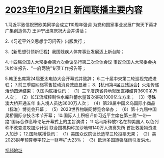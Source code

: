 # [2023年10月21日 新闻联播主要内容](https://tv.cctv.com/lm/xwlb/day/20231021.shtml)

1.习近平致信祝贺欧美同学会成立110周年强调 为党和国家事业发展广聚天下英才广集创造伟力 王沪宁出席庆祝大会并讲话；

2.《习近平外交思想学习问答》出版发行；

3.【新思想引领新征程】我国残疾人体育事业发展迈上新台阶；

4.十四届全国人大常委会第六次会议举行第二次全体会议 审议全国人大常委会执法检查报告、“一府两院”专项工作报告等；

5.韩正出席第24届亚太电协大会开幕式并致辞；
6.二十届中央第二轮巡视完成进驻；
7.前三季度网络零售拉动消费效应显著；
8.【杭州第4届亚残运会】火炬传递活动圆满结束；
9.国内联播快讯：
（1）三季度跨省异地就医直接结算3600多万人次；
（2）长江流域控制性水库群蓄水量首次突破1000亿立方米；
（3）港珠澳大桥开通五年 出入境人员达3600万人次；
（4）第29届中国义乌国际小商品（标准）博览会开幕；
（5）2023世界物联网博览会举办；
（6）第十九届中国吴桥国际杂技艺术节开幕；
10.国际人士积极评价习近平主席在第三届“一带一路”国际合作高峰论坛开幕式上的主旨演讲；
11.哈马斯释放2名在押美国人 以色列称不改变进攻加沙计划 联合国机构称加沙地带140万人流离失所 首批救援物资进入加沙；
12.国际联播快讯：
（1）美国众议院议长选举三轮投票无果；
（2）美2023财年预算赤字较上一财年扩大23%；
（3）欧洲多国遭强降雨引发洪水。

[视频地址](https://tv.cctv.com/lm/xwlb/day/20231021.shtml)

